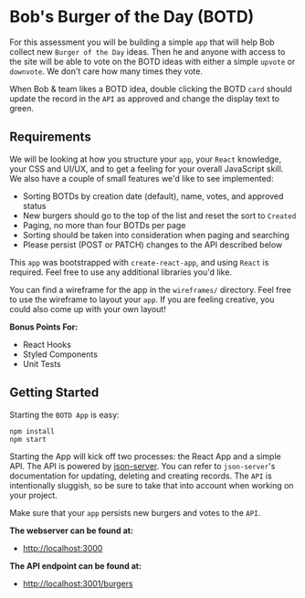 # Bob's Burger of the Day (BOTD)

For this assessment you will be building a simple `app` that will help Bob collect new `Burger of the Day` ideas. Then he and anyone with access to the site will be able to vote on the BOTD ideas with either a simple `upvote` or `downvote`. We don't care how many times they vote.

When Bob & team likes a BOTD idea, double clicking the BOTD `card` should update the record in the `API` as approved and change the display text to green.

## Requirements

We will be looking at how you structure your `app`, your `React` knowledge, your CSS and UI/UX, and to get a feeling for your overall JavaScript skill. We also have a couple of small features we'd like to see implemented:

- Sorting BOTDs by creation date (default), name, votes, and approved status
- New burgers should go to the top of the list and reset the sort to `Created`
- Paging, no more than four BOTDs per page
- Sorting should be taken into consideration when paging and searching
- Please persist (POST or PATCH) changes to the API described below

This `app` was bootstrapped with `create-react-app`, and using `React` is required. Feel free to use any additional libraries you'd like.

You can find a wireframe for the app in the `wireframes/` directory. Feel free to use the wireframe to layout your `app`. If you are feeling creative, you could also come up with your own layout!

**Bonus Points For:**

- React Hooks
- Styled Components
- Unit Tests

## Getting Started

Starting the `BOTD App` is easy:

```
npm install
npm start
```

Starting the App will kick off two processes: the React App and a simple API. The API is powered by [json-server](https://github.com/typicode/json-server). You can refer to `json-server`'s documentation for updating, deleting and creating records. The `API` is intentionally sluggish, so be sure to take that into account when working on your project.

Make sure that your `app` persists new burgers and votes to the `API`.

**The webserver can be found at:**

- [http://localhost:3000](http://localhost:3000)

**The API endpoint can be found at:**

- [http://localhost:3001/burgers](http://localhost:3001/burgers)
